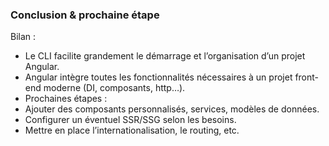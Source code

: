 ### Conclusion & prochaine étape

Bilan :
- Le CLI facilite grandement le démarrage et l’organisation d’un projet Angular.
- Angular intègre toutes les fonctionnalités nécessaires à un projet front-end moderne (DI, composants, http…).
- Prochaines étapes :
- Ajouter des composants personnalisés, services, modèles de données.
- Configurer un éventuel SSR/SSG selon les besoins.
- Mettre en place l’internationalisation, le routing, etc.
